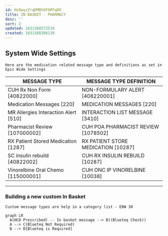 ```yaml
---
id: HsOwyzZrqDMBt6FGMfqDO
title: IN BASKET - PHARMACY
desc: ''
sort: 2
updated: 1631368572519
created: 1631368306139
---
```


## System Wide Settings

```note
Here are the medication related message type and definitions as set in Epic Wide Settings
```

| MESSAGE TYPE | MESSAGE TYPE DEFINITION |
| --- | --- |
| CUH Rx Non Form [40822000] | NON-FORMULARY ALERT [408220001] |
| Medication Messages [220] | MEDICATION MESSAGES [220] |
| MR Allergies Interaction Alert [510] | INTERACTION LIST MESSAGE [3410] |
| Pharmacist Review [107000002] | CUH POA PHARMACIST REVIEW [1078502] |
| RX Patient Stored Medication [1287] | RX PATIENT STORE MEDICATION [10287] |
| SC insulin rebuild [40822002] | CUH RX INSULIN REBUILD [10287] |
| Vinorelbine Oral Chemo [115000001] | CUH ONC IP VINORELBINE [10038] |

-----

### Building a new custom In Basket

```danger
Custom message types are help in a category list - E0W 30
```
```mermaid
graph LR
  A(HCD Prescribed) -- In basket message --> B((Blueteq Check))
  A --> C(Blueteq Not Required)
  B --> D[Blueteq is Required]
```


